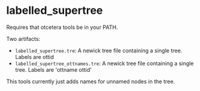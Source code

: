# labelled_supertree

Requires that otcetera tools be in your PATH.

Two artifacts:
 * `labelled_supertree.tre`: A newick tree file containing a single tree. Labels are ottid
 * `labelled_supertree_ottnames.tre`: A newick tree file containing a single tree. Labels are 'ottname ottid'

This tools currently just adds names for unnamed nodes in the tree.
